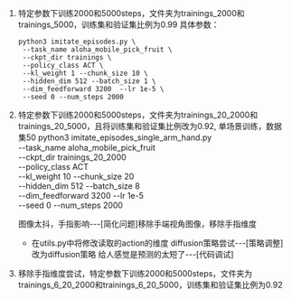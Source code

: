 1. 特定参数下训练2000和5000steps，文件夹为trainings_2000和trainings_5000，训练集和验证集比例为0.99
   具体参数：
   ```
   python3 imitate_episodes.py \
    --task_name aloha_mobile_pick_fruit \
    --ckpt_dir trainings \
    --policy_class ACT \
    --kl_weight 1 --chunk_size 10 \
    --hidden_dim 512 --batch_size 1 \
    --dim_feedforward 3200  --lr 1e-5 \
    --seed 0 --num_steps 2000
   ```

2. 特定参数下训练2000和5000steps，文件夹为trainings_20_2000和trainings_20_5000，且将训练集和验证集比例改为0.92, 单场景训练，数据集50
   python3 imitate_episodes_single_arm_hand.py \
   --task_name aloha_mobile_pick_fruit \
   --ckpt_dir trainings_20_2000 \
   --policy_class ACT \
   --kl_weight 10 --chunk_size 20 \
   --hidden_dim 512 --batch_size 8 \
   --dim_feedforward 3200  --lr 1e-5 \
   --seed 0 --num_steps 2000



   图像太抖，手指影响---[简化问题]移除手端视角图像，移除手指维度
   -  在utils.py中将修改读取的action的维度
   diffusion策略尝试---[策略调整]改为diffusion策略
   给人感觉是预测的太短了---[代码调试]



3. 移除手指维度尝试，特定参数下训练2000和5000steps，文件夹为trainings_6_20_2000和trainings_6_20_5000，训练集和验证集比例为0.92
   